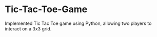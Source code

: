 # Tic-Tac-Toe-Game
Implemented Tic Tac Toe game using Python, allowing two players to interact on a 3x3 grid.
